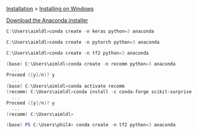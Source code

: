 

[Installation](https://docs.anaconda.com/anaconda/install/) > [Installing on Windows](https://docs.anaconda.com/anaconda/install/windows/)

[Download the Anaconda installer](https://docs.anaconda.com/anaconda/install/windows/)

```powershell
C:\Users\aimldl>conda create -n keras python=3 anaconda
```

```powershell
C:\Users\aimldl>conda create -n pytorch python=3 anaconda
```

```powershell
C:\Users\aimldl>conda create -n tf2 python=3 anaconda
```
```powershell
(base) C:\Users\aimldl>conda create -n recomm python=3 anaconda
  ...
Proceed ([y]/n)? y
  ...
(base) C:\Users\aimldl>conda activate recomm
(recomm) C:\Users\aimldl>conda install -c conda-forge scikit-surprise
  ...
Proceed ([y]/n)? y
  ...
(recomm) C:\Users\aimldl>
```

```powershell
(base) PS C:\Users\phil4> conda create -n tf2 python=3 anaconda
```
